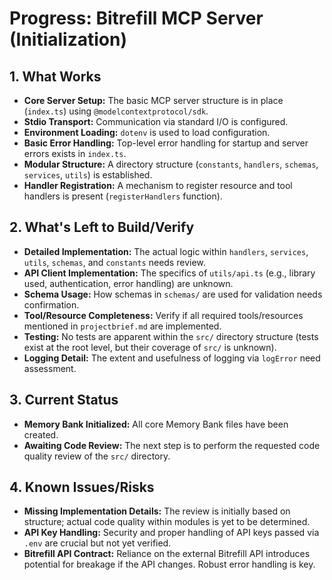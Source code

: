 # Progress: Bitrefill MCP Server (Initialization)

## 1. What Works

- **Core Server Setup:** The basic MCP server structure is in place (`index.ts`) using `@modelcontextprotocol/sdk`.
- **Stdio Transport:** Communication via standard I/O is configured.
- **Environment Loading:** `dotenv` is used to load configuration.
- **Basic Error Handling:** Top-level error handling for startup and server errors exists in `index.ts`.
- **Modular Structure:** A directory structure (`constants`, `handlers`, `schemas`, `services`, `utils`) is established.
- **Handler Registration:** A mechanism to register resource and tool handlers is present (`registerHandlers` function).

## 2. What's Left to Build/Verify

- **Detailed Implementation:** The actual logic within `handlers`, `services`, `utils`, `schemas`, and `constants` needs review.
- **API Client Implementation:** The specifics of `utils/api.ts` (e.g., library used, authentication, error handling) are unknown.
- **Schema Usage:** How schemas in `schemas/` are used for validation needs confirmation.
- **Tool/Resource Completeness:** Verify if all required tools/resources mentioned in `projectbrief.md` are implemented.
- **Testing:** No tests are apparent within the `src/` directory structure (tests exist at the root level, but their coverage of `src/` is unknown).
- **Logging Detail:** The extent and usefulness of logging via `logError` need assessment.

## 3. Current Status

- **Memory Bank Initialized:** All core Memory Bank files have been created.
- **Awaiting Code Review:** The next step is to perform the requested code quality review of the `src/` directory.

## 4. Known Issues/Risks

- **Missing Implementation Details:** The review is initially based on structure; actual code quality within modules is yet to be determined.
- **API Key Handling:** Security and proper handling of API keys passed via `.env` are crucial but not yet verified.
- **Bitrefill API Contract:** Reliance on the external Bitrefill API introduces potential for breakage if the API changes. Robust error handling is key.
